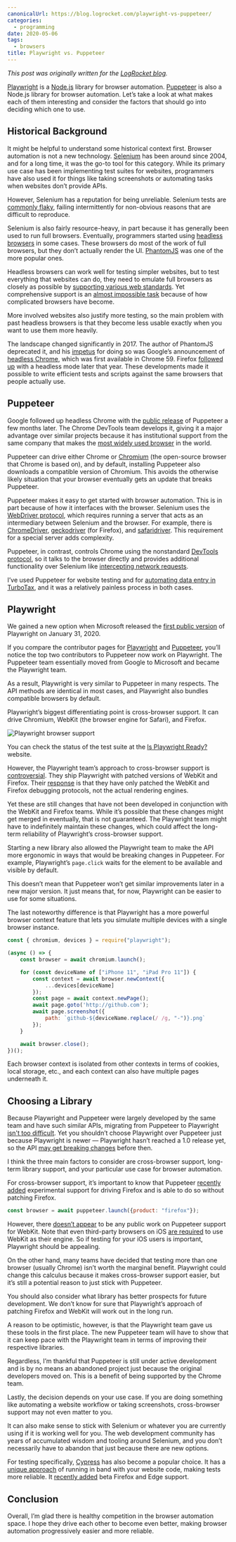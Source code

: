 ```yaml
---
canonicalUrl: https://blog.logrocket.com/playwright-vs-puppeteer/
categories:
  - programming
date: 2020-05-06
tags:
  - browsers
title: Playwright vs. Puppeteer
---
```


*This post was originally written for the [LogRocket
blog](https://blog.logrocket.com/playwright-vs-puppeteer/).*

[Playwright](https://github.com/microsoft/playwright) is a
[Node.js](https://nodejs.org) library for browser automation.
[Puppeteer](https://pptr.dev/) is also a Node.js library for browser automation.
Let’s take a look at what makes each of them interesting and consider the
factors that should go into deciding which one to use.

## Historical Background

It might be helpful to understand some historical context first. Browser
automation is not a new technology. [Selenium](https://www.selenium.dev/) has
been around since 2004, and for a long time, it was the go-to tool for this
category. While its primary use case has been implementing test suites for
websites, programmers have also used it for things like taking screenshots or
automating tasks when websites don’t provide APIs.

However, Selenium has a reputation for being unreliable. Selenium tests are
[commonly flaky](https://sqa.stackexchange.com/a/32544/42012), failing
intermittently for non-obvious reasons that are difficult to reproduce.

Selenium is also fairly resource-heavy, in part because it has generally been
used to run full browsers. Eventually, programmers started using [headless
browsers](https://en.wikipedia.org/wiki/Headless_browser) in some cases. These
browsers do most of the work of full browsers, but they don’t actually render
the UI. [PhantomJS](https://en.wikipedia.org/wiki/PhantomJS) was one of the more
popular ones.

Headless browsers can work well for testing simpler websites, but to test
everything that websites can do, they need to emulate full browsers as closely
as possible by [supporting various web
standards](https://phantomjs.org/supported-web-standards.html). Yet
comprehensive support is an [almost impossible
task](https://drewdevault.com/2020/03/18/Reckless-limitless-scope.html) because
of how complicated browsers have become.

More involved websites also justify more testing, so the main problem with past
headless browsers is that they become less usable exactly when you want to use
them more heavily.

The landscape changed significantly in 2017. The author of PhantomJS deprecated
it, and his
[impetus](https://groups.google.com/forum/m/#!topic/phantomjs/9aI5d-LDuNE) for
doing so was Google’s announcement of [headless
Chrome](https://developers.google.com/web/updates/2017/04/headless-chrome),
which was first available in Chrome 59. Firefox [followed
up](https://www.ghacks.net/2017/09/01/first-look-at-firefoxs-headless-mode/)
with a headless mode later that year. These developments made it possible to
write efficient tests and scripts against the same browsers that people actually
use.

## Puppeteer

Google followed up headless Chrome with the [public
release](https://github.com/puppeteer/puppeteer/releases/tag/v0.9.0) of
Puppeteer a few months later. The Chrome DevTools team develops it, giving it a
major advantage over similar projects because it has institutional support from
the same company that makes the [most widely used
browser](https://en.wikipedia.org/wiki/Usage_share_of_web_browsers) in the
world.

Puppeteer can drive either Chrome or
[Chromium](https://en.wikipedia.org/wiki/Chromium_(web_browser)) (the
open-source browser that Chrome is based on), and by default, installing
Puppeteer also downloads a compatible version of Chromium. This avoids the
otherwise likely situation that your browser eventually gets an update that
breaks Puppeteer.

Puppeteer makes it easy to get started with browser automation. This is in part
because of how it interfaces with the browser. Selenium uses the [WebDriver
protocol](https://www.w3.org/TR/webdriver/), which requires running a server
that acts as an intermediary between Selenium and the browser. For example,
there is [ChromeDriver](https://chromedriver.chromium.org/),
[geckodriver](https://github.com/mozilla/geckodriver) (for Firefox), and
[safaridriver](https://developer.apple.com/documentation/webkit/testing_with_webdriver_in_safari).
This requirement for a special server adds complexity.

Puppeteer, in contrast, controls Chrome using the nonstandard [DevTools
protocol](https://github.com/WICG/devtools-protocol/), so it talks to the
browser directly and provides additional functionality over Selenium like
[intercepting network
requests](https://pptr.dev/#?product=Puppeteer&version=master&show=api-pagesetrequestinterceptionvalue).

I’ve used Puppeteer for website testing and for [automating data entry in
TurboTax](https://www.dannyguo.com/blog/automating-turbotax-data-entry-with-puppeteer/),
and it was a relatively painless process in both cases.

## Playwright

We gained a new option when Microsoft released the [first public
version](https://github.com/microsoft/playwright/releases/tag/v0.10.0) of
Playwright on January 31, 2020.

If you compare the contributor pages for
[Playwright](https://github.com/microsoft/playwright/graphs/contributors) and
[Puppeteer](https://github.com/puppeteer/puppeteer/graphs/contributors), you’ll
notice the top two contributors to Puppeteer now work on Playwright. The
Puppeteer team essentially moved from Google to Microsoft and became the
Playwright team.

As a result, Playwright is very similar to Puppeteer in many respects. The API
methods are identical in most cases, and Playwright also bundles compatible
browsers by default.

Playwright’s biggest differentiating point is cross-browser support. It can
drive Chromium, WebKit (the browser engine for Safari), and Firefox.

![Playwright browser support](https://i.imgur.com/kzpnIp9.png)

You can check the status of the test suite at the [Is Playwright
Ready?](https://aslushnikov.github.io/isplaywrightready/) website.

However, the Playwright team’s approach to cross-browser support is
[controversial](https://twitter.com/gsnedders/status/1220331113777967105). They
ship Playwright with patched versions of WebKit and Firefox. Their
[response](https://github.com/microsoft/playwright#q-what-browser-versions-does-playwright-use)
is that they have only patched the WebKit and Firefox debugging protocols, not
the actual rendering engines.

Yet these are still changes that have not been developed in conjunction with the
WebKit and Firefox teams. While it’s possible that these changes might get
merged in eventually, that is not guaranteed. The Playwright team might have to
indefinitely maintain these changes, which could affect the long-term
reliability of Playwright’s cross-browser support.

Starting a new library also allowed the Playwright team to make the API more
ergonomic in ways that would be breaking changes in Puppeteer. For example,
Playwright’s `page.click` waits for the element to be available and visible by
default.

This doesn’t mean that Puppeteer won’t get similar improvements later in a new
major version. It just means that, for now, Playwright can be easier to use for
some situations.

The last noteworthy difference is that Playwright has a more powerful browser
context feature that lets you simulate multiple devices with a single browser
instance.

```js
const { chromium, devices } = require("playwright");

(async () => {
    const browser = await chromium.launch();

    for (const deviceName of ["iPhone 11", "iPad Pro 11"]) {
        const context = await browser.newContext({
            ...devices[deviceName]
        });
        const page = await context.newPage();
        await page.goto('http://github.com');
        await page.screenshot({
            path: `github-${deviceName.replace(/ /g, "-")}.png`
        });
    }

    await browser.close();
})();
```

Each browser context is isolated from other contexts in terms of cookies, local
storage, etc., and each context can also have multiple pages underneath it.

## Choosing a Library

Because Playwright and Puppeteer were largely developed by the same team and
have such similar APIs, migrating from Puppeteer to Playwright [isn't too
difficult](https://medium.com/@davert/puppeteer-to-playwright-migration-guide-6c86ea66e85e).
Yet you shouldn’t choose Playwright over Puppeteer just because Playwright is
newer — Playwright hasn’t reached a 1.0 release yet, so the API [may get
breaking changes](https://github.com/microsoft/playwright#q-is-playwright-ready)
before then.

I think the three main factors to consider are cross-browser support, long-term
library support, and your particular use case for browser automation.

For cross-browser support, it’s important to know that Puppeteer [recently
added](https://github.com/puppeteer/puppeteer/releases/tag/v2.1.0) experimental
support for driving Firefox and is able to do so without patching Firefox.

```js
const browser = await puppeteer.launch({product: "firefox"});
```

However, there [doesn’t
appear](https://github.com/puppeteer/puppeteer/issues/4887) to be any public
work on Puppeteer support for WebKit. Note that even third-party browsers on iOS
[are required](https://stackoverflow.com/a/48541760/1481479) to use WebKit as
their engine. So if testing for your iOS users is important, Playwright should
be appealing.

On the other hand, many teams have decided that testing more than one browser
(usually Chrome) isn’t worth the marginal benefit. Playwright could change this
calculus because it makes cross-browser support easier, but it’s still a
potential reason to just stick with Puppeteer.

You should also consider what library has better prospects for future
development. We don’t know for sure that Playwright’s approach of patching
Firefox and WebKit will work out in the long run.

A reason to be optimistic, however, is that the Playwright team gave us these
tools in the first place. The new Puppeteer team will have to show that it can
keep pace with the Playwright team in terms of improving their respective
libraries.

Regardless, I’m thankful that Puppeteer is still under active development and is
by no means an abandoned project just because the original developers moved on.
This is a benefit of being supported by the Chrome team.

Lastly, the decision depends on your use case. If you are doing something like
automating a website workflow or taking screenshots, cross-browser support may
not even matter to you.

It can also make sense to stick with Selenium or whatever you are currently
using if it is working well for you. The web development community has years of
accumulated wisdom and tooling around Selenium, and you don’t necessarily have
to abandon that just because there are new options.

For testing specifically, [Cypress](https://www.cypress.io/) has also become a
popular choice. It has a [unique approach](https://www.cypress.io/how-it-works)
of running in band with your website code, making tests more reliable. It
[recently
added](https://www.cypress.io/blog/2020/02/06/introducing-firefox-and-edge-support-in-cypress-4-0/)
beta Firefox and Edge support.

## Conclusion

Overall, I’m glad there is healthy competition in the browser automation space.
I hope they drive each other to become even better, making browser automation
progressively easier and more reliable.
